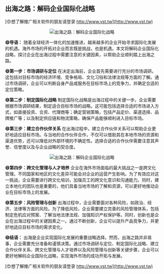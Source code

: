 ## **出海之路：解码企业国际化战略**

[😍想了解推广相关软件的朋友请登录 http://www.vst.tw](http://www.vst.tw)

 <center><img src="https://vst.tw/MP4/tuiguang/png/4.png" alt="出海之路：解码企业国际化战略"></center>

**😄导语：**
随着全球经济一体化的加速推进，越来越多的企业开始寻求国际化发展的机遇。海外市场的开拓对企业而言既是挑战，也是机遇。本文将解码企业国际化战略，探讨企业在出海过程中需要注意的关键因素，以帮助企业顺利踏上出海之路。

**😄第一步：市场调研与定位**
在决定出海前，企业首先需要进行充分的市场调研。这包括对目标市场的经济环境、竞争格局、文化习俗和法律法规等方面的了解。通过市场调研，企业可以判断自身产品或服务在目标市场上的竞争力，并确定合适的定位策略。

**😄第二步：制定国际化战略**
制定国际化战略是出海过程中的关键一步。企业需要根据市场调研结果，制定适合目标市场的战略。这可能包括选择合适的市场进入方式，如直接投资、合资、代理商等；确定营销策略，包括产品定价、渠道选择、品牌推广等；以及制定供应链和物流策略，确保产品能够顺利进入目标市场。

**😄第三步：建立合作伙伴关系**
在出海过程中，建立合作伙伴关系可以帮助企业更好地适应目标市场。与当地的合作伙伴合作，不仅可以借助其在本地市场的资源和渠道优势，还可以降低对外部环境的不确定性。选择合适的合作伙伴需要注意其声誉、信誉度以及与企业战略的契合度。

 <center><img src="https://vst.tw/MP4/tuiguang/png/0.png" alt="出海之路：解码企业国际化战略"></center>

**😄第四步：跨文化管理与人才培养**
企业在海外市场面临的最大挑战之一是跨文化管理。不同国家和地区的文化差异可能会对企业的运营产生影响。为了有效应对这一挑战，企业需要进行跨文化培训，加强员工的跨文化意识和沟通能力。同时，建立本地化的团队也是重要的，他们具备当地市场的了解和资源，可以更好地推动企业在目标市场上的发展。

**😄第五步：风险管理与创新**
出海过程中，企业需要面对各种风险，如政治、经济、法律等方面的风险。为了降低风险，企业需要建立完善的风险管理体系，包括制定危机应对预案、了解当地法律法规、加强知识产权保护等。同时，创新也是企业在出海过程中的关键因素之一。通过不断创新，企业可以提升产品竞争力，并更好地适应目标市场的需求变化。

**😄结语：**
出海是企业实现国际化发展的重要战略选择。然而，出海之路并非易事，企业需要充分准备和谨慎决策。通过市场调研与定位、制定国际化战略、建立合作伙伴关系、跨文化管理与人才培养以及风险管理与创新等关键步骤，企业可以更好地解码企业国际化战略，实现海外市场的成功开拓与发展。

[😍想了解推广相关软件的朋友请登录 http://www.vst.tw](http://www.vst.tw)



